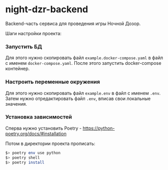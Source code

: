 # night-dzr-backend

Backend-часть сервиса для проведения игры Ночной Дозор.

Шаги настройки проекта:
### Запустить БД
Для этого нужно скопировать файл `example.docker-compose.yaml` в файл с именем `docker-compose.yaml`.
После этого запустить docker-compose контейнер.

### Настроить переменные окружения
Для этого нужно скопировать файл `example.env` в файл с именем `.env`.
Затем нужно отредактировать файл `.env`, вписав свои локальные значения.

### Установка зависимостей
Сперва нужно установить Poetry - https://python-poetry.org/docs/#installation

Потом в директории проекта прописать:
```sh
$> poetry env use python
$> poetry shell
$> poetry install
```
